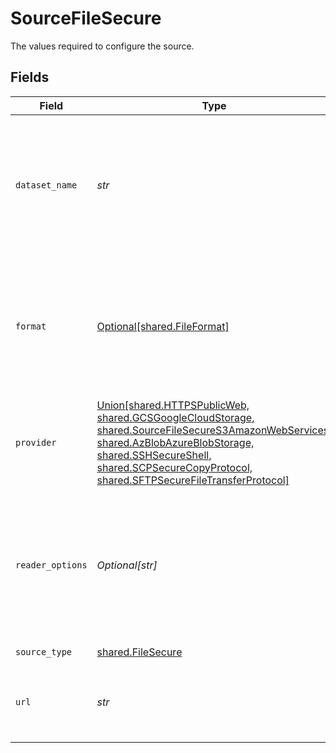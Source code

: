 # SourceFileSecure

The values required to configure the source.


## Fields

| Field                                                                                                                                                                                                                                                                       | Type                                                                                                                                                                                                                                                                        | Required                                                                                                                                                                                                                                                                    | Description                                                                                                                                                                                                                                                                 | Example                                                                                                                                                                                                                                                                     |
| --------------------------------------------------------------------------------------------------------------------------------------------------------------------------------------------------------------------------------------------------------------------------- | --------------------------------------------------------------------------------------------------------------------------------------------------------------------------------------------------------------------------------------------------------------------------- | --------------------------------------------------------------------------------------------------------------------------------------------------------------------------------------------------------------------------------------------------------------------------- | --------------------------------------------------------------------------------------------------------------------------------------------------------------------------------------------------------------------------------------------------------------------------- | --------------------------------------------------------------------------------------------------------------------------------------------------------------------------------------------------------------------------------------------------------------------------- |
| `dataset_name`                                                                                                                                                                                                                                                              | *str*                                                                                                                                                                                                                                                                       | :heavy_check_mark:                                                                                                                                                                                                                                                          | The Name of the final table to replicate this file into (should include letters, numbers dash and underscores only).                                                                                                                                                        |                                                                                                                                                                                                                                                                             |
| `format`                                                                                                                                                                                                                                                                    | [Optional[shared.FileFormat]](../../models/shared/fileformat.md)                                                                                                                                                                                                            | :heavy_minus_sign:                                                                                                                                                                                                                                                          | The Format of the file which should be replicated (Warning: some formats may be experimental, please refer to the docs).                                                                                                                                                    |                                                                                                                                                                                                                                                                             |
| `provider`                                                                                                                                                                                                                                                                  | [Union[shared.HTTPSPublicWeb, shared.GCSGoogleCloudStorage, shared.SourceFileSecureS3AmazonWebServices, shared.AzBlobAzureBlobStorage, shared.SSHSecureShell, shared.SCPSecureCopyProtocol, shared.SFTPSecureFileTransferProtocol]](../../models/shared/storageprovider.md) | :heavy_check_mark:                                                                                                                                                                                                                                                          | The storage Provider or Location of the file(s) which should be replicated.                                                                                                                                                                                                 |                                                                                                                                                                                                                                                                             |
| `reader_options`                                                                                                                                                                                                                                                            | *Optional[str]*                                                                                                                                                                                                                                                             | :heavy_minus_sign:                                                                                                                                                                                                                                                          | This should be a string in JSON format. It depends on the chosen file format to provide additional options and tune its behavior.                                                                                                                                           | {}                                                                                                                                                                                                                                                                          |
| `source_type`                                                                                                                                                                                                                                                               | [shared.FileSecure](../../models/shared/filesecure.md)                                                                                                                                                                                                                      | :heavy_check_mark:                                                                                                                                                                                                                                                          | N/A                                                                                                                                                                                                                                                                         |                                                                                                                                                                                                                                                                             |
| `url`                                                                                                                                                                                                                                                                       | *str*                                                                                                                                                                                                                                                                       | :heavy_check_mark:                                                                                                                                                                                                                                                          | The URL path to access the file which should be replicated.                                                                                                                                                                                                                 | https://storage.googleapis.com/covid19-open-data/v2/latest/epidemiology.csv                                                                                                                                                                                                 |